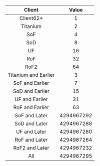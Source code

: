**Client**|**Value**
:-----:|:-----:
Client62*|1
Titanium|2
SoF|4
SoD|8
UF|16
RoF|32
RoF2|64
Titanium and Earlier|3
SoF and Earlier|7
SoD and Earlier|15
UF and Earlier|31
RoF and Earlier|63
SoF and Later|4294967292
SoD and Later|4294967288
UF and Later|4294967280
RoF and Later|4294967264
RoF2 and Later|4294967232
All|4294967295